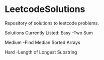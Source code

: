 # LeetcodeSolutions

Repository of solutions to leetcode problems.

Solutions Currently Listed:
  Easy
    -Two Sum
    
  Medium
    -Find Median Sorted Arrays
    
  Hard
    -Length of Longest Substring
